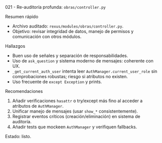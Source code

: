 021 - Re-auditoría profunda: `obras/controller.py`

Resumen rápido
- Archivo auditado: `rexus/modules/obras/controller.py`.
- Objetivo: revisar integridad de datos, manejo de permisos y comunicación con otros módulos.

Hallazgos
- Buen uso de señales y separación de responsabilidades.
- Uso de `ask_question` y sistema moderno de mensajes: coherente con UX.
- `_get_current_auth_user` intenta leer `AuthManager.current_user_role` sin comprobaciones robustas; riesgo si atributos no existen.
- Uso frecuente de `except Exception` y prints.

Recomendaciones
1. Añadir verificaciones `hasattr` o try/except más fino al acceder a atributos de `AuthManager`.
2. Unificar manejo de mensajes (usar `show_*` consistentemente).
3. Registrar eventos críticos (creación/eliminación) en sistema de auditoría.
4. Añadir tests que mockeen `AuthManager` y verifiquen fallbacks.

Estado: listo.
